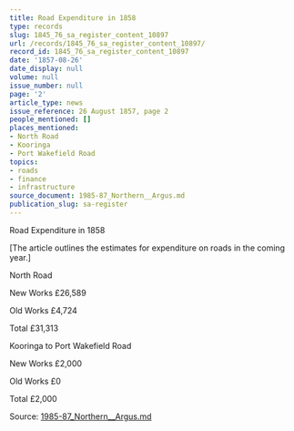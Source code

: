 ```yaml
---
title: Road Expenditure in 1858
type: records
slug: 1845_76_sa_register_content_10897
url: /records/1845_76_sa_register_content_10897/
record_id: 1845_76_sa_register_content_10897
date: '1857-08-26'
date_display: null
volume: null
issue_number: null
page: '2'
article_type: news
issue_reference: 26 August 1857, page 2
people_mentioned: []
places_mentioned:
- North Road
- Kooringa
- Port Wakefield Road
topics:
- roads
- finance
- infrastructure
source_document: 1985-87_Northern__Argus.md
publication_slug: sa-register
---
```


Road Expenditure in 1858

[The article outlines the estimates for expenditure on roads in the coming year.]

North Road

New Works	£26,589

Old Works	£4,724

Total	£31,313

Kooringa to Port Wakefield Road

New Works	£2,000

Old Works 	£0

Total	£2,000

Source: [1985-87_Northern__Argus.md](/downloads/markdown/1985-87_Northern__Argus.md)
